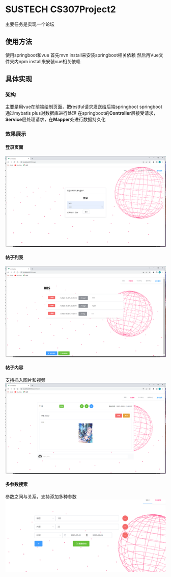 # SUSTECH CS307Project2
主要任务是实现一个论坛
## 使用方法
使用springboot和vue
首先mvn install来安装springboot相关依赖
然后再Vue文件夹内npm install来安装vue相关依赖
## 具体实现
### 架构
主要是用vue在前端绘制页面，把restful请求发送给后端springboot
springboot通过mybatis plus对数据库进行处理
在springboot的**Controller**层接受请求，**Service**层处理请求，在**Mapper**处进行数据持久化
### 效果展示
#### 登录页面
![](https://github.com/WhatWEat/CS307Project2/blob/main/img/%E7%99%BB%E5%BD%95.png)
#### 帖子列表
![](https://github.com/WhatWEat/CS307Project2/blob/main/img/%E5%B8%96%E5%AD%90.png)
#### 帖子内容
支持插入图片和视频
![](img/帖子内容.png)
#### 多参数搜索
参数之间与关系，支持添加多种参数
![](img/多参数所搜.png)

